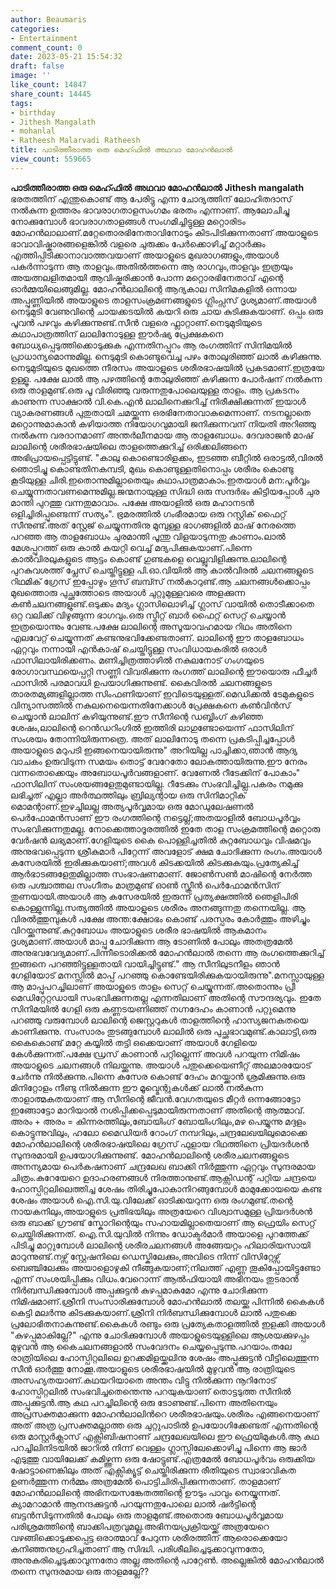 ```yaml
---
author: Beaumaris
categories:
- Entertainment
comment_count: 0
date: 2023-05-21 15:54:32
draft: false
image: ''
like_count: 14847
share_count: 14445
tags:
- birthday
- Jithesh Mangalath
- mohanlal
- Ratheesh Malarvadi Ratheesh
title: പാടിത്തീരാത്ത ഒരു മെഹ്ഫിൽ അഥവാ മോഹൻലാൽ
view_count: 559665
---
```


**പാടിത്തീരാത്ത ഒരു മെഹ്ഫിൽ അഥവാ മോഹൻലാൽ** **Jithesh mangalath** ഭരതത്തിന് എന്തുകൊണ്ട് ആ പേരിട്ടു എന്ന ചോദ്യത്തിന് ലോഹിതദാസ് നൽകുന്ന ഉത്തരം ഭാവരാഗതാളസംഗമം ഭരതം എന്നാണ്. ആലോചിച്ചു നോക്കുമ്പോൾ ഭാവരാഗതാളങ്ങൾ സംഗമിച്ചിട്ടുള്ള മറ്റൊരിടം മോഹൻലാലാണ്.മറ്റേതൊരഭിനേതാവിനോടും കിടപിടിക്കുന്നതാണ് അയാളുടെ ഭാവാവിഷ്കാരങ്ങളെങ്കിൽ വളരെ ചുരുക്കം പേർക്കൊഴിച്ച് മറ്റാർക്കും എത്തിപ്പിടിക്കാനാവാത്തവയാണ് അയാളുടെ മുഖരാഗങ്ങളും,അയാൾ പകർന്നാടുന്ന ആ താളവും.അതിൽത്തന്നെ ആ രാഗവും,താളവും ഇത്രയും അയത്നലളിതമായി ആവിഷ്കരിക്കാൻ പോന്ന മറ്റൊരഭിനേതാവ് എന്റെ ഓർമ്മയിലെങ്ങുമില്ല. മോഹൻലാലിന്റെ ആദ്യകാല സിനിമകളിൽ ഒന്നായ അപ്പുണ്ണിയിൽ അയാളുടെ താളസംക്രമണങ്ങളുടെ ഗ്ലിംപ്സസ് ദൃശ്യമാണ്.അയാൾ നെടുമുടി വേണുവിന്റെ ചായക്കടയിൽ കയറി ഒരു ചായ കുടിക്കുകയാണ്. ഒപ്പം ഒരു പൂവൻ പഴവും കഴിക്കുന്നുണ്ട്.സീൻ വളരെ ഫ്ലാറ്റാണ്.നെടുമുടിയുടെ കഥാപാത്രത്തിന് ലാലിനോടുള്ള ഈർഷ്യ പ്രേക്ഷകനെ ബോധ്യപ്പെടുത്തിക്കൊടുക്കുക എന്നതിനപ്പുറം ആ രംഗത്തിന് സിനിമയിൽ പ്രാധാന്യമൊന്നുമില്ല. നെടുമുടി കൊണ്ടുവെച്ച പഴം തോലുരിഞ്ഞ് ലാൽ കഴിക്കുന്നു. നെടുമുടിയുടെ മുഖത്തെ നീരസം അയാളുടെ ശരീരഭാഷയിൽ പ്രകടമാണ്.ഇത്രയേ ഉള്ളൂ. പക്ഷേ ലാൽ ആ പഴത്തിന്റെ തോലുരിഞ്ഞ് കഴിക്കുന്ന പോർഷന് നൽകുന്ന ഒരു താളമുണ്ട്.ഒരു പൂ വിരിഞ്ഞു വരുന്നതുപോലെയുള്ള താളം. ആ പ്രകടനം കാണുന്ന സാക്ഷാൽ വി.കെ.എൻ ലാലിനെക്കുറിച്ച് നിരീക്ഷിക്കുന്നത് ഇയാൾ വ്യാകരണങ്ങൾ പുതുതായി ചമയ്ക്കുന്ന ഒരഭിനേതാവാകുമെന്നാണ്. നടനല്ലാതെ മറ്റൊന്നുമാകാൻ കഴിയാത്ത നിയോഗവുമായി ജനിക്കുന്നവന് നിയതി അറിഞ്ഞു നൽകുന്ന വരദാനമാണ് അന്തർലീനമായ ആ താളബോധം. ദേവരാജൻ മാഷ് ലാലിന്റെ ശരീരഭാഷയിലെ താളത്തെക്കുറിച്ച് ഒരിക്കലിങ്ങനെ അഭിപ്രായപ്പെട്ടിട്ടുണ്ട്. "കാലു കൊണ്ടൊരിളക്കം, ഇടഞ്ഞ ബീറ്റിൽ ഒരാട്ടൽ,വിരൽ ഞൊടിച്ചു കൊണ്ടതിനകമ്പടി, മുഖം കൊണ്ടുള്ളതിനൊപ്പം ശരീരം കൊണ്ടു കൂടിയുള്ള ചിരി.ഇതൊന്നുമില്ലാതെയും കഥാപാത്രമാകാം.ഇതയാൾ മന:പൂർവ്വം ചെയ്യുന്നതാവണമെന്നുമില്ല.ജന്മനായുള്ള സിദ്ധി ഒരു സന്ദർഭം കിട്ടിയപ്പോൾ ചുര മാന്തി പുറത്തു വന്നതുമാവാം. പക്ഷേ അയാളിൽ ഒരു മഹാനടൻ ഒളിച്ചിരിപ്പുണ്ടെന്ന് സത്യം". ഭ്രമരത്തിൽ ഗംഭീരമായ ഒരു റസ്റ്റിക് ഫൈറ്റ് സീനുണ്ട്.അത് സ്റ്റേജ് ചെയ്യുന്നതിനു മുമ്പുള്ള ഭാഗങ്ങളിൽ മാഷ് നേരത്തെ പറഞ്ഞ ആ താളബോധം ചുരമാന്തി പൂന്തു വിളയാടുന്നതു കാണാം.ലാൽ മേശപ്പുറത്ത് ഒരു കാൽ കയറ്റി വെച്ച് മദ്യപിക്കുകയാണ്.പിന്നെ കാൽവിരലുകളുടെ ആട്ടം കൊണ്ട് ഗുണ്ടകളെ വെല്ലുവിളിക്കുന്നു.ലാലിന്റെ പുറകുവശത്ത് പ്ലേസ് ചെയ്തിട്ടുള്ള പി.ഓ.വിയിൽ ആ കാൽവിരൽ ചലനങ്ങളുടെ റിഥമിക് ഗ്രേസ് ഇപ്പോഴും ഗൂസ് ബമ്പ്സ് നൽകാറുണ്ട്.ആ ചലനങ്ങൾക്കൊപ്പം മുഖത്തൊരു പുച്ഛത്തോടെ അയാൾ ചുറ്റുമുള്ളവരെ അളക്കുന്ന കൺചലനങ്ങളുണ്ട്.ഒടുക്കം മദ്യം ഗ്ലാസിലൊഴിച്ച് ഗ്ലാസ് വായിൽ തൊടീക്കാതെ ഒറ്റ വലിക്ക് വിഴുങ്ങുന്ന ഭാഗവും.ഒരു സ്ട്രീറ്റ് ബാർ ഫൈറ്റ് സെറ്റ് ചെയ്യാൻ ഇത്രയൊന്നും വേണ്ട.പക്ഷേ ലാലിന്റെ അസൂയാവഹമായ റിഥം അതിനെ എലവേറ്റ് ചെയ്യുന്നത് കണ്ടനുഭവിക്കേണ്ടതാണ്. ലാലിന്റെ ഈ താളബോധം ഏറ്റവും നന്നായി എൻകാഷ് ചെയ്തിട്ടുള്ള സംവിധായകരിൽ ഒരാൾ ഫാസിലായിരിക്കണം. മണിച്ചിത്രത്താഴിൽ നകുലനോട് ഗംഗയുടെ രോഗാവസ്ഥയെപ്പറ്റി സണ്ണി വിവരിക്കുന്ന രംഗത്ത് ലാലിന്റെ ഈയൊരു ഫീച്ചർ ഫാസിൽ പരമാവധി ഉപയാഗിക്കുന്നുണ്ട്. കൈവിരൽ ചലനങ്ങളുടെ താരതമ്യങ്ങളില്ലാത്ത സിംഫണിയാണ് ഇവിടെയുള്ളത്.മെഡിക്കൽ ടേമുകളുടെ വിന്യാസത്തിൽ നകുലനെയെന്നതിനേക്കാൾ പ്രേക്ഷകനെ കൺവിൻസ് ചെയ്യാൻ ലാലിന് കഴിയുന്നുണ്ട്.ഈ സീനിന്റെ ഡബ്ബിംഗ് കഴിഞ്ഞ ശേഷം,ലാലിന്റെ റെൻഡറിംഗിൽ ഇത്തിരി ലാഗുണ്ടോയെന്ന് ഫാസിലിന് സംശയം തോന്നിയിരുന്നത്രെ. അത് ലാലിനോടു തന്നെ പ്രകടിപ്പിച്ചപ്പോൾ അയാളുടെ മറുപടി ഇങ്ങനെയായിരുന്നു" [](https://cdn.boolokam.com/articles/2023/05/R2RRRTT-1.webp)അറിയില്ല പാച്ചിക്കാ,ഞാൻ ആദ്യ വാചകം ഉരുവിടുന്ന സമയം തൊട്ട് വേറേതോ ലോകത്തായിരുന്നു.ഈ നേരം വന്നതൊക്കെയും അബോധപൂർവങ്ങളാണ്. വേണേൽ റീടേക്കിന് പോകാം" ഫാസിലിന് സംശയങ്ങളേതുമുണ്ടായില്ല. റീടേക്കും സംഭവിച്ചില്ല.പകരം നമുക്കു ലഭിച്ചത് എല്ലാ അർത്ഥത്തിലും ബ്രില്യന്റായ ഒരു സിനിമാറ്റിക് മൊമന്റാണ്.ഇഴച്ചിലല്ല അത്യപൂർവ്വമായ ഒരു മോഡുലേഷണൽ പെർഫോമൻസാണ് ഈ രംഗത്തിന്റെ നട്ടെല്ല്;അതയാളിൽ ബോധപൂർവ്വം സംഭവിക്കുന്നതുമല്ല. നോക്കെത്താദൂരത്തിൽ ഇതേ താള സംക്രമത്തിന്റെ മറ്റൊരു വേർഷൻ ലഭ്യമാണ്.ഗേളിയുടെ കൈ പൊള്ളിച്ചതിൽ കുറ്റബോധവും വിഷമവും അനുഭവപ്പെടുന്ന ശ്രീകുമാർ പിറ്റേന്ന് അവളോട് ക്ഷമ ചോദിക്കുന്ന രംഗം.അയാൾ കസേരയിൽ ഇരിക്കുകയാണ്;അവൾ കിടക്കയിൽ കിടക്കുകയും.പ്രത്യേകിച്ച് ആർഭാടങ്ങളേതുമില്ലാത്ത സംഭാഷണമാണ്. ജോൺസൺ മാഷിന്റെ നേർത്ത ഒരു പശ്ചാത്തല സംഗീതം മാത്രമുണ്ട് ഓൺ സ്ക്രീൻ പെർഫോമൻസിന് തുണയായി.അയാൾ ആ കസേരയിൽ ഇരുന്ന് പ്രത്യക്ഷത്തിൽ ഞെളിപിരി കൊള്ളുന്നില്ല.സത്യത്തിൽ അയാളുടെ ശരീരം അനങ്ങുന്നതു തന്നെയില്ല. ആ വിരൽത്തുമ്പുകൾ പക്ഷേ അന്ത:ക്ഷോഭം കൊണ്ട് പരസ്പരം കോർത്തും അഴിച്ചും വിറയ്ക്കുന്നുണ്ട്.കുറ്റബോധം അയാളുടെ ശരീര ഭാഷയിൽ ആകമാനം ദൃശ്യമാണ്.അയാൾ മാപ്പു ചോദിക്കുന്ന ആ ടോണിൽ പോലും അതത്രമേൽ അനുഭവവേദ്യമാണ്.പിന്നീടൊരിക്കൽ മോഹൻലാൽ തന്നെ ആ രംഗത്തെക്കുറിച്ച് ഇങ്ങനെ പറഞ്ഞിട്ടുള്ളതായി വായിച്ചിട്ടുണ്ട്." ആ സീനിലുടനീളം ഞാൻ ഗേളിയോട് മനസ്സിൽ മാപ്പ് പറഞ്ഞു കൊണ്ടേയിരിക്കുകയായിരുന്നു".മനസ്സായുള്ള ആ മാപ്പുപറച്ചിലാണ് അയാളുടെ താളം സെറ്റ് ചെയ്യുന്നത്.അതൊന്നും പ്രീ മെഡിറ്റേറ്റഡായി സംഭവിക്കുന്നതല്ല എന്നതിലാണ് അതിന്റെ സൗന്ദര്യവും. ഇതേ സിനിമയിൽ ഗേളി ഒരു കണ്ണടയണിഞ്ഞ് നഗ്നദേഹം കാണാൻ പറ്റുമെന്നു പറഞ്ഞു വരുമ്പോൾ ലാലിന്റെ ജെസ്റ്ററുകൾ താളത്തിന്റെ ഹാസ്യജനകതയെ കാണിക്കുന്നു. സംസാരം തുടങ്ങുമ്പോൾ ലാലിൽ ഒരു പുച്ഛഭാവമുണ്ട്.കാലാട്ടി,ഒരു കൈകൊണ്ട് മറ്റേ കയ്യിൽ തട്ടി ഒക്കെയാണ് അയാൾ ഗേളിയെ കേൾക്കുന്നത്.പക്ഷേ ഡ്രസ് കാണാൻ പറ്റില്ലെന്ന് അവൾ പറയുന്ന നിമിഷം അയാളുടെ ചലനങ്ങൾ നിലയ്ക്കുന്നു. അയാൾ പതുക്കെയെണീറ്റ് അലമാരയോട് ചേർന്നു നിൽക്കുന്നു.പിന്നെ കസേര കൊണ്ട് ദേഹം മറയ്ക്കാൻ ശ്രമിക്കുന്നു.ഒരു മിനിറ്റോളം നീണ്ടു നിൽക്കുന്ന ഈ മൂവ്മെന്റുകൾക്ക് ലാൽ നൽകുന്ന താളാത്മകതയാണ് ആ സീനിന്റെ ജീവൻ.വേഗതയുടെ മീറ്റർ ഒന്നങ്ങോട്ടോ ഇങ്ങോട്ടോ മാറിയാൽ നശിപ്പിക്കപ്പെടുമായിരുന്നതാണ് അതിന്റെ ആത്മാവ്. അരം + അരം = കിന്നരത്തിലും,ബോയിംഗ് ബോയിംഗിലും,മഴ പെയ്യുന്നു മദ്ദളം കൊട്ടുന്നുവിലും, ഹലോ മൈഡിയർ റോംഗ് നമ്പറിലും,ചന്ദ്രലേഖയിലുമൊക്കെ മോഹൻലാലിന്റെ ശരീരഭാഷയിലെ ഗ്രേസ് ഫുളായ റിഥത്തിനെ പ്രിയദർശൻ സുന്ദരമായി ഉപയോഗിക്കുന്നുണ്ട്. മോഹൻലാലിന്റെ ശരീരചലനങ്ങളുടെ അനന്യമായ പെർകഷനാണ് ചന്ദ്രലേഖ ബാക്കി നിർത്തുന്ന ഏറ്റവും സുന്ദരമായ ചിത്രം.കുറേയേറെ ഉദാഹരണങ്ങൾ നിരത്താനുണ്ട്.ആക്സിഡന്റ് പറ്റിയ ചന്ദ്രയെ ഹോസ്പിറ്റലിലെത്തിച്ച ശേഷം തിരിച്ചുപോകാനിറങ്ങുമ്പോൾ മാമുക്കോയയെ കണ്ട ശേഷം അയാൾ ഐ.സി.യു.വിലേക്ക് ഓടിക്കയറുന്ന ഒരു രംഗമുണ്ട്.തന്റെ നായകനിലും,അയാളുടെ പ്രതിഭയിലും അത്രയേറെ വിശ്വാസമുള്ള പ്രിയദർശൻ ഒരു ബാക്ക് ഗ്രൗണ്ട് സ്കോറിന്റെയും സഹായമില്ലാതെയാണ് ആ ഫ്രെയിം സെറ്റ് ചെയ്തിരിക്കുന്നത്. ഐ.സി.യുവിൽ നിന്നും ഡോക്ടർമാർ അയാളെ പുറത്തേക്ക് പിടിച്ചു മാറ്റുമ്പോൾ ലാലിന്റെ ശരീരചലനങ്ങൾ അങ്ങേയറ്റം ഹിലാരിയസായി മാറുന്നുണ്ട്.നഴ്സ് സ്റ്റേഷനിലെ ഡെസ്കിലേക്കും,അവിടെ നിന്ന് വിസിറ്റേഴ്സ് ബെഞ്ചിലേക്കും അയാളൊഴുകി നീങ്ങുകയാണ്;നിലത്ത് എണ്ണ തൂകിപ്പോയിട്ടുണ്ടോ എന്ന് സംശയിപ്പിക്കും വിധം.വേറൊന്ന് ആൽഫിയായി അഭിനയം തുടരാൻ നിർബന്ധിക്കുമ്പോൾ അപ്പക്കുട്ടൻ കുഴപ്പമാകുമോ എന്നു ചോദിക്കുന്ന നിമിഷമാണ്.ശ്രീനി സംസാരിക്കുമ്പോൾ മോഹൻലാൽ തലയ്ക്കു പിന്നിൽ കൈകൾ കെട്ടി മലർന്നു കിടക്കുകയാണ്.ശ്രീനി നിർബന്ധിക്കുമ്പോൾ ലാൽ പതുക്കെ പ്രലോഭിതനാകുന്നുണ്ട്.കൈകൾ രണ്ടും ഒരു പ്രത്യേകതാളത്തിൽ ഇളക്കി അയാൾ "കുഴപ്പമാകില്ലേ?" എന്നു ചോദിക്കുമ്പോൾ അയാളുടെയുള്ളിലെ ആശയക്കുഴപ്പം മുഴുവൻ ആ കൈചലനങ്ങളാൽ സംവേദനം ചെയ്യപ്പെടുന്നു.പറയാം.തലേ രാത്രിയിലെ ഹോസ്പിറ്റലിലെ ഉറക്കമിളയ്ക്കലിനു ശേഷം അപ്പുക്കുട്ടൻ വീട്ടിലെത്തുന്ന സീൻ ഓർത്തു നോക്കൂ.അയാളുടെ ശരീരഭാഷയിൽ മുഴുവൻ ആ രാത്രിയുടെ അസഹ്യതയാണ്.കഥയറിയാതെ അന്തം വിട്ടു നിൽക്കുന്ന നൂറിനോട് ഹോസ്പിറ്റലിൽ സംഭവിച്ചതെന്തെന്നു പറയുകയാണ് തൊട്ടടുത്ത സീനിൽ അപ്പുക്കുട്ടൻ.ആ കഥ പറച്ചിലിന്റെ ഒരു ടോണുണ്ട്.പിന്നെ അതിനെയും അപ്രസക്തമാക്കുന്ന മോഹൻലാലിൻറെ ശരീരഭാഷയും.ശരീരം എങ്ങനെയാണ് അത് അത്ര പ്രസക്തമല്ലാത്ത ഒരു ചുറ്റുപാടിൽ ഉപയോഗിക്കേണ്ടത് എന്നതിന്റെ ഒരു മാസ്റ്റർക്ലാസ് എക്സിബിഷനാണ് ചന്ദ്രലേഖയിലെ ഈ ഫ്രെയിമുകൾ.ആ കഥ പറച്ചിലിനിടയിൽ ജാറിൽ നിന്ന് വെള്ളം ഗ്ലാസ്സിലേക്കൊഴിച്ചു പിന്നെ ആ ജാർ എടുത്തു വായിലേക്ക് കമിഴ്ത്തുന്ന ഒരു ഷോട്ടുണ്ട്.എത്രമേൽ ബോധപൂർവം ഒരുക്കിയ ഷോട്ടാണെങ്കിലും അത് എക്സിക്യൂട്ട് ചെയ്തിരിക്കുന്ന രീതിയുടെ സ്വാഭാവികത ഉണർത്തുന്ന നർമ്മം അത്രമേൽ പൊട്ടിചിരിപ്പിക്കുന്നതാണ്. താളമാണ് മോഹൻലാലിന്റെ അഭിനയസങ്കേതത്തിന്റെ ഊടും പാവും നെയ്യുന്നത്. ക്യാമറാമാൻ ആനന്ദക്കുട്ടൻ പറയുന്നതുപോലെ ലാൽ ഷർട്ടിന്റെ ബട്ടൻസിടുന്നതിൽ പോലും ഒരു താളമുണ്ട്.അതൊരു ബോധപൂർവ്വമായ പരിശ്രമത്തിന്റെ ബാക്കിപത്രവുമല്ല.അഭിനയപ്രക്രിയയ്ക്ക് അത്രയേറെ വഴങ്ങിക്കൊടുക്കപ്പെട്ട ഒരാത്മാവ് പേറുന്ന ശരീരത്തിന് ആരൊക്കെയോ കനിഞ്ഞനുഗ്രഹിച്ചതാണ് ആ സിദ്ധി. പരിശീലിച്ചെടുക്കാവുന്നതോ, അനുകരിച്ചെടുക്കാവുന്നതോ അല്ല അതിന്റെ പാറ്റേൺ. അല്ലെങ്കിൽ മോഹൻലാൽ തന്നെ സുന്ദരമായ ഒരു താളമല്ലേ??